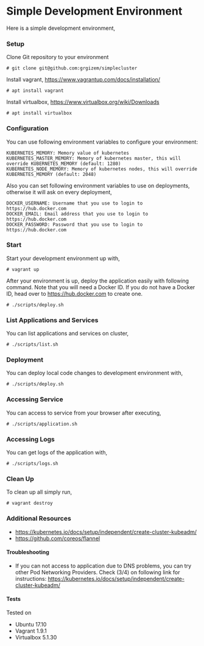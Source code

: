 # Simple Development Environment
Here is a simple development environment,

### Setup
Clone Git repository to your environment
```
# git clone git@github.com:grgizem/simplecluster
```
Install vagrant, https://www.vagrantup.com/docs/installation/
```
# apt install vagrant
```
Install virtualbox, https://www.virtualbox.org/wiki/Downloads
```
# apt install virtualbox
```

### Configuration
You can use following environment variables to configure your environment:
```
KUBERNETES_MEMORY: Memory value of kubernetes
KUBERNETES_MASTER_MEMORY: Memory of kubernetes master, this will override KUBERNETES_MEMORY (default: 1280)
KUBERNETES_NODE_MEMORY: Memory of kubernetes nodes, this will override KUBERNETES_MEMORY (default: 2048)
```
Also you can set following environment variables to use on deployments, otherwise it will ask on every deployment,
```
DOCKER_USERNAME: Username that you use to login to https://hub.docker.com
DOCKER_EMAIL: Email address that you use to login to https://hub.docker.com
DOCKER_PASSWORD: Password that you use to login to https://hub.docker.com
```

### Start
Start your development environment up with,
```
# vagrant up
```
After your environment is up, deploy the application easily with following command.
Note that you will need a Docker ID. If you do not have a Docker ID, head over to https://hub.docker.com to create one.
```
# ./scripts/deploy.sh
```

### List Applications and Services
You can list applications and services on cluster,
```
# ./scripts/list.sh
```

### Deployment
You can deploy local code changes to development environment with,
```
# ./scripts/deploy.sh
```

### Accessing Service
You can access to service from your browser after executing,
```
# ./scripts/application.sh
```

### Accessing Logs
You can get logs of the application with,
```
# ./scripts/logs.sh
```

### Clean Up
To clean up all simply run,
```
# vagrant destroy
```

### Additional Resources
* https://kubernetes.io/docs/setup/independent/create-cluster-kubeadm/
* https://github.com/coreos/flannel

#### Troubleshooting
* If you can not access to application due to DNS problems, you can try other Pod Networking Providers. Check (3/4) on following link for instructions: https://kubernetes.io/docs/setup/independent/create-cluster-kubeadm/

#### Tests
Tested on
* Ubuntu 17.10
* Vagrant 1.9.1
* Virtualbox 5.1.30